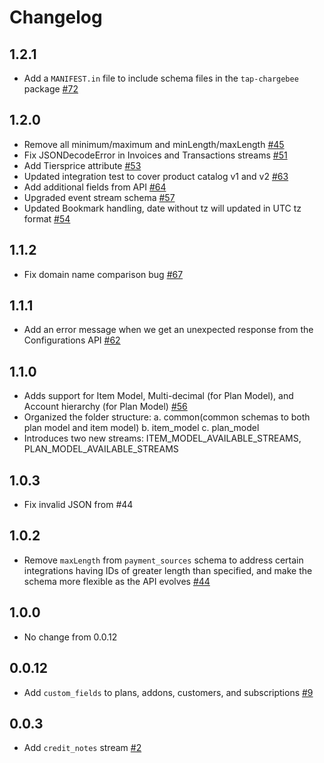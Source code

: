 # Changelog

## 1.2.1
  * Add a `MANIFEST.in` file to include schema files in the `tap-chargebee` package [#72](https://github.com/singer-io/tap-chargebee/pull/72)

## 1.2.0

  * Remove all minimum/maximum and minLength/maxLength [#45][#45]
  * Fix JSONDecodeError in Invoices and Transactions streams [#51][#51]
  * Add Tiersprice attribute [#53][#53]
  * Updated integration test to cover product catalog v1 and v2 [#63][#63]
  * Add additional fields from API [#64][#64]
  * Upgraded event stream schema [#57][#57]
  * Updated Bookmark handling, date without tz will updated in UTC tz format [#54][#54]

[#45]: https://github.com/singer-io/tap-chargebee/pull/45
[#51]: https://github.com/singer-io/tap-chargebee/pull/51
[#53]: https://github.com/singer-io/tap-chargebee/pull/53
[#63]: https://github.com/singer-io/tap-chargebee/pull/63
[#64]: https://github.com/singer-io/tap-chargebee/pull/64
[#57]: https://github.com/singer-io/tap-chargebee/pull/57
[#54]: https://github.com/singer-io/tap-chargebee/pull/54

## 1.1.2
  * Fix domain name comparison bug [#67](https://github.com/singer-io/tap-chargebee/pull/67)

## 1.1.1
  * Add an error message when we get an unexpected response from the Configurations API [#62](https://github.com/singer-io/tap-chargebee/pull/62)

## 1.1.0
  *  Adds support for Item Model, Multi-decimal (for Plan Model), and Account hierarchy (for Plan Model) [#56](https://github.com/singer-io/tap-chargebee/pull/56)
  * Organized the folder structure:
      a. common(common schemas to both plan model and item model)
      b. item_model
      c. plan_model
  * Introduces two new streams: ITEM_MODEL_AVAILABLE_STREAMS, PLAN_MODEL_AVAILABLE_STREAMS

## 1.0.3
  * Fix invalid JSON from #44

## 1.0.2
  * Remove `maxLength` from `payment_sources` schema to address certain integrations having IDs of greater length than specified, and make the schema more flexible as the API evolves [#44](https://github.com/singer-io/tap-chargebee/pull/44)

## 1.0.0
  * No change from 0.0.12

## 0.0.12
  * Add `custom_fields` to plans, addons, customers, and subscriptions [#9](https://github.com/singer-io/tap-chargebee/pull/9)

## 0.0.3
  * Add `credit_notes` stream [#2](https://github.com/singer-io/tap-chargebee/pull/2)
